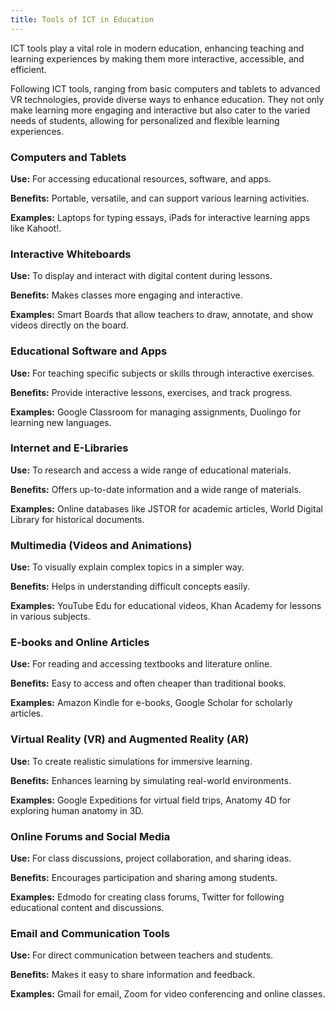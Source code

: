 ```yaml
---
title: Tools of ICT in Education
---
```


ICT tools play a vital role in modern education, enhancing teaching and learning experiences by making them more interactive, accessible, and efficient.

Following ICT tools, ranging from basic computers and tablets to advanced VR technologies, provide diverse ways to enhance education. They not only make learning more engaging and interactive but also cater to the varied needs of students, allowing for personalized and flexible learning experiences.

### Computers and Tablets

**Use:** For accessing educational resources, software, and apps.

**Benefits:** Portable, versatile, and can support various learning activities.

**Examples:** Laptops for typing essays, iPads for interactive learning apps like Kahoot!.

### Interactive Whiteboards

**Use:** To display and interact with digital content during lessons.

**Benefits:** Makes classes more engaging and interactive.

**Examples:** Smart Boards that allow teachers to draw, annotate, and show videos directly on the board.

### Educational Software and Apps

**Use:** For teaching specific subjects or skills through interactive exercises.

**Benefits:** Provide interactive lessons, exercises, and track progress.

**Examples:** Google Classroom for managing assignments, Duolingo for learning new languages.

### Internet and E-Libraries

**Use:** To research and access a wide range of educational materials.

**Benefits:** Offers up-to-date information and a wide range of materials.

**Examples:** Online databases like JSTOR for academic articles, World Digital Library for historical documents.

### Multimedia (Videos and Animations)

**Use:** To visually explain complex topics in a simpler way.

**Benefits:** Helps in understanding difficult concepts easily.

**Examples:** YouTube Edu for educational videos, Khan Academy for lessons in various subjects.

### E-books and Online Articles

**Use:** For reading and accessing textbooks and literature online.

**Benefits:** Easy to access and often cheaper than traditional books.

**Examples:** Amazon Kindle for e-books, Google Scholar for scholarly articles.

### Virtual Reality (VR) and Augmented Reality (AR)

**Use:** To create realistic simulations for immersive learning.

**Benefits:** Enhances learning by simulating real-world environments.

**Examples:** Google Expeditions for virtual field trips, Anatomy 4D for exploring human anatomy in 3D.

### Online Forums and Social Media

**Use:** For class discussions, project collaboration, and sharing ideas.

**Benefits:** Encourages participation and sharing among students.

**Examples:** Edmodo for creating class forums, Twitter for following educational content and discussions.

### Email and Communication Tools

**Use:** For direct communication between teachers and students.

**Benefits:** Makes it easy to share information and feedback.

**Examples:** Gmail for email, Zoom for video conferencing and online classes.
